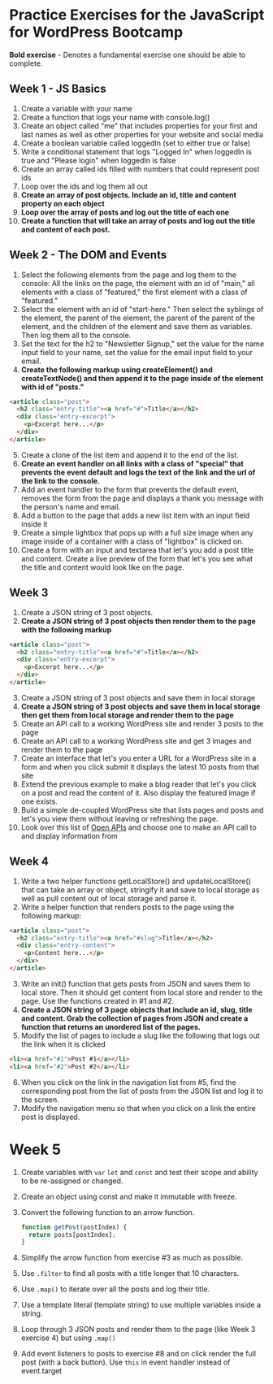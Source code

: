 # Practice Exercises for the JavaScript for WordPress Bootcamp

**Bold exercise** - Denotes a fundamental exercise one should be able to complete.

## Week 1 - JS Basics

1. Create a variable with your name
2. Create a function that logs your name with console.log()
3. Create an object called "me" that includes properties for your first and last names as well as other properties for your website and social media
4. Create a boolean variable called loggedIn (set to either true or false)
5. Write a conditional statement that logs "Logged In" when loggedIn is true and "Please login" when loggedIn is false
6. Create an array called ids filled with numbers that could represent post ids
7. Loop over the ids and log them all out
8. **Create an array of post objects.  Include an id, title and content property on each object**
9. **Loop over the array of posts and log out the title of each one**
10. **Create a function that will take an array of posts and log out the title and content of each post.**

## Week 2 - The DOM and Events

1. Select the following elements from the page and log them to the console: All the links on the page, the element with an id of "main," all elements with a class of "featured," the first element with a class of "featured."
2. Select the element with an id of "start-here." Then select the syblings of the element, the parent of the element, the parent of the parent of the element, and the children of the element and save them as variables. Then log them all to the console.
3. Set the text for the h2 to "Newsletter Signup," set the value for the name input field to your name, set the value for the email input field to your email.
4. **Create the following markup using createElement() and createTextNode() and then append it to the page inside of the element with id of "posts."**
```html
<article class="post">
  <h2 class="entry-title"><a href="#">Title</a></h2>
  <div class="entry-excerpt">
    <p>Excerpt here...</p>
  </div>
</article>
```

5. Create a clone of the list item and append it to the end of the list.
6. **Create an event handler on all links with a class of "special" that prevents the event default and logs the text of the link and the url of the link to the console.**
7. Add an event handler to the form that prevents the default event, removes the form from the page and displays a thank you message with the person's name and email.
8. Add a button to the page that adds a new list item with an input field inside it
9. Create a simple lightbox that pops up with a full size image when any image inside of a container with a class of "lightbox" is clicked on.
10. Create a form with an input and textarea that let's you add a post title and content. Create a live preview of the form that let's you see what the title and content would look like on the page.

## Week 3

1. Create a JSON string of 3 post objects.
2. **Create a JSON string of 3 post objects then render them to the page with the following markup**
```html
<article class="post">
  <h2 class="entry-title"><a href="#">Title</a></h2>
  <div class="entry-excerpt">
    <p>Excerpt here...</p>
  </div>
</article>
```

3. Create a JSON string of 3 post objects and save them in local storage
4. **Create a JSON string of 3 post objects and save them in local storage then get them from local storage and render them to the page**
5. Create an API call to a working WordPress site and render 3 posts to the page
6. Create an API call to a working WordPress site and get 3 images and render them to the page
7. Create an interface that let's you enter a URL for a WordPress site in a form and when you click submit it displays the latest 10 posts from that site
8. Extend the previous example to make a blog reader that let's you click on a post and read the content of it. Also display the featured image if one exists.
9. Build a simple de-coupled WordPress site that lists pages and posts and let's you view them without leaving or refreshing the page.
10. Look over this list of [Open APIs](https://github.com/toddmotto/public-apis) and choose one to make an API call to and display information from

## Week 4

1. Write a two helper functions getLocalStore() and updateLocalStore() that can take an array or object, stringify it and save to local storage as well as pull content out of local storage and parse it.
2. Write a helper function that renders posts to the page using the following markup:

```html
<article class="post">
  <h2 class="entry-title"><a href="#slug">Title</a></h2>
  <div class="entry-content">
    <p>Content here...</p>
  </div>
</article>
```
3. Write an init() function that gets posts from JSON and saves them to local store.  Then it should get content from local store and render to the page.  Use the functions created in #1 and #2.
4. **Create a JSON string of 3 page objects that include an id, slug, title and content. Grab the collection of pages from JSON and create a function that returns an unordered list of the pages.**
5. Modify the list of pages to include a slug like the following that logs out the link when it is clicked

```html
<li><a href="#1">Post #1</a></li>
<li><a href="#2">Post #2</a></li>
```
6. When you click on the link in the navigation list from #5, find the corresponding post from the list of posts from the JSON list and log it to the screen.
7. Modify the navigation menu so that when you click on a link the entire post is displayed.

# Week 5

1. Create variables with `var` `let` and `const` and test their scope and ability to be re-assigned or changed.
2. Create an object using const and make it immutable with freeze.
3. Convert the following function to an arrow function.

   ```js
   function getPost(postIndex) {
     return posts[postIndex];
   }
   ```
4. Simplify the arrow function from exercise #3 as much as possible.
5. Use `.filter` to find all posts with a title longer that 10 characters.
6. Use `.map()` to iterate over all the posts and log their title.
7. Use a template literal (template string) to use multiple variables inside a string.
8. Loop through 3 JSON posts and render them to the page (like Week 3 exercise 4) but using `.map()`
9. Add event listeners to posts to exercise #8 and on click render the full post (with a back button). Use `this` in event handler instead of event.target
